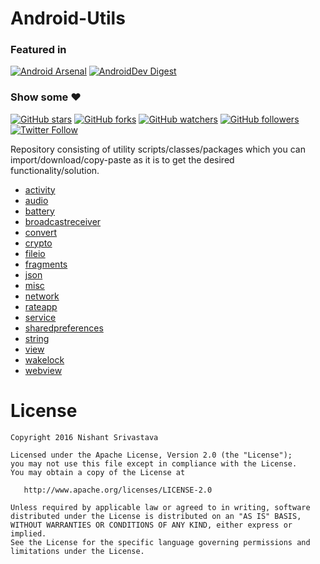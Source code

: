 # Android-Utils

### Featured in
[![Android Arsenal](https://img.shields.io/badge/Android%20Arsenal-android--utils-green.svg?style=true)](https://android-arsenal.com/details/1/4068) [![AndroidDev Digest](https://img.shields.io/badge/AndroidDev%20Digest-%23106-blue.svg)](https://www.androiddevdigest.com/digest-106/)

### Show some :heart:
[![GitHub stars](https://img.shields.io/github/stars/nisrulz/android-utils.svg?style=social&label=Star)](https://github.com/nisrulz/android-utils) [![GitHub forks](https://img.shields.io/github/forks/nisrulz/android-utils.svg?style=social&label=Fork)](https://github.com/nisrulz/android-utils/fork) [![GitHub watchers](https://img.shields.io/github/watchers/nisrulz/android-utils.svg?style=social&label=Watch)](https://github.com/nisrulz/android-utils) [![GitHub followers](https://img.shields.io/github/followers/nisrulz.svg?style=social&label=Follow)](https://github.com/nisrulz/android-utils)  
[![Twitter Follow](https://img.shields.io/twitter/follow/nisrulz.svg?style=social)](https://twitter.com/nisrulz)

Repository consisting of utility scripts/classes/packages which you can import/download/copy-paste as it is to get the desired functionality/solution.

+ [activity](https://github.com/nisrulz/android-utils/tree/master/library/src/main/java/github/nisrulz/androidutils/activity/ActivityUtils.java)
+ [audio](https://github.com/nisrulz/android-utils/tree/master/library/src/main/java/github/nisrulz/androidutils/audio/AudioUtils.java)
+ [battery](https://github.com/nisrulz/android-utils/tree/master/library/src/main/java/github/nisrulz/androidutils/battery/BatteryUtils.java)
+ [broadcastreceiver](https://github.com/nisrulz/android-utils/tree/master/library/src/main/java/github/nisrulz/androidutils/broadcastreceiver/BroadcastReceiverUtils.java)
+ [convert](https://github.com/nisrulz/android-utils/tree/master/library/src/main/java/github/nisrulz/androidutils/convert/ConvertUtils.java)
+ [crypto](https://github.com/nisrulz/android-utils/tree/master/library/src/main/java/github/nisrulz/androidutils/crypto)
+ [fileio](https://github.com/nisrulz/android-utils/tree/master/library/src/main/java/github/nisrulz/androidutils/fileio/FileIOUtil.java)
+ [fragments](https://github.com/nisrulz/android-utils/tree/master/library/src/main/java/github/nisrulz/androidutils/fragments)
+ [json](https://github.com/nisrulz/android-utils/tree/master/library/src/main/java/github/nisrulz/androidutils/json/JSONUtils.java)
+ [misc](https://github.com/nisrulz/android-utils/tree/master/library/src/main/java/github/nisrulz/androidutils/misc/MiscUtils.java)
+ [network](https://github.com/nisrulz/android-utils/tree/master/library/src/main/java/github/nisrulz/androidutils/network)
+ [rateapp](https://github.com/nisrulz/android-utils/tree/master/library/src/main/java/github/nisrulz/androidutils/rateapp/RateMyApp.java)
+ [service](https://github.com/nisrulz/android-utils/tree/master/library/src/main/java/github/nisrulz/androidutils/service/ServiceUtils.java)
+ [sharedpreferences](https://github.com/nisrulz/android-utils/tree/master/library/src/main/java/github/nisrulz/androidutils/sharedpreferences/SharedPrefUtils.java)
+ [string](https://github.com/nisrulz/android-utils/tree/master/library/src/main/java/github/nisrulz/androidutils/string/StringUtils.java)
+ [view](https://github.com/nisrulz/android-utils/tree/master/library/src/main/java/github/nisrulz/androidutils/view/ViewUtil.java)
+ [wakelock](https://github.com/nisrulz/android-utils/tree/master/library/src/main/java/github/nisrulz/androidutils/wakelock/WakeLockUtils.java)
+ [webview](https://github.com/nisrulz/android-utils/tree/master/library/src/main/java/github/nisrulz/androidutils/webview/WebViewUtils.java)

License
=======

    Copyright 2016 Nishant Srivastava

    Licensed under the Apache License, Version 2.0 (the "License");
    you may not use this file except in compliance with the License.
    You may obtain a copy of the License at

       http://www.apache.org/licenses/LICENSE-2.0

    Unless required by applicable law or agreed to in writing, software
    distributed under the License is distributed on an "AS IS" BASIS,
    WITHOUT WARRANTIES OR CONDITIONS OF ANY KIND, either express or implied.
    See the License for the specific language governing permissions and
    limitations under the License.
